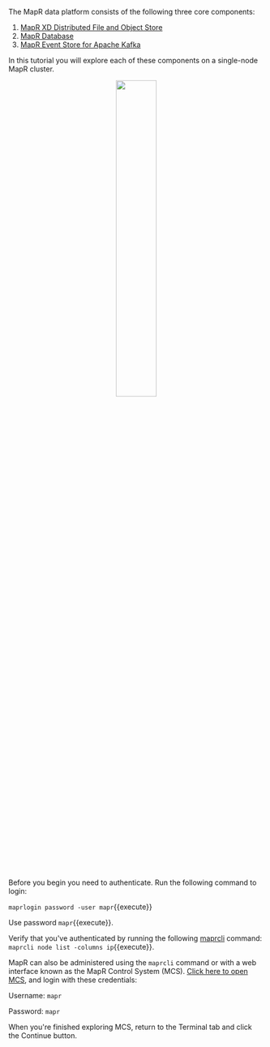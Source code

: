 The MapR data platform consists of the following three core components:

1. [MapR XD Distributed File and Object Store](https://mapr.com/products/mapr-xd/)
2. [MapR Database](https://mapr.com/products/mapr-db/)
3. [MapR Event Store for Apache Kafka](https://mapr.com/products/mapr-streams/)

In this tutorial you will explore each of these components on a single-node MapR cluster.

<p align="center"><img src="https://github.com/iandow/katacoda-scenarios/blob/master/mapr-intro/assets/mapr_logo.png?raw=true" width=40%></p>

Before you begin you need to authenticate. Run the following command to login: 

`maprlogin password -user mapr`{{execute}} 

Use password `mapr`{{execute}}.

Verify that you've authenticated by running the following [maprcli](https://mapr.com/docs/61/ReferenceGuide/maprcli-REST-API-Syntax.html) command: `maprcli node list -columns ip`{{execute}}. 

MapR can also be administered using the `maprcli` command or with a web interface known as the MapR Control System (MCS). [Click here to open MCS](https://[[HOST_SUBDOMAIN]]-8443-[[KATACODA_HOST]].environments.katacoda.com/), and login with these credentials:

Username: `mapr`

Password: `mapr`

When you're finished exploring MCS, return to the Terminal tab and click the Continue button.

